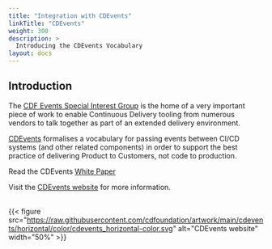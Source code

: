 ```yaml
---
title: "Integration with CDEvents"
linkTitle: "CDEvents"
weight: 300
description: >
  Introducing the CDEvents Vocabulary
layout: docs
---
```


## Introduction

The [CDF Events Special Interest Group](https://github.com/cdfoundation/sig-events) is the home of a very important piece of work to enable Continuous Delivery tooling from numerous vendors to talk together as part of an extended delivery environment.

[CDEvents](https://cdevents.dev) formalises a vocabulary for passing events between CI/CD systems (and other related components) in order to support the best practice of delivering Product to Customers, not code to production.

Read the CDEvents [White Paper](https://cdevents.dev/docs/wpaper/)

Visit the [CDEvents website](https://cdevents.dev) for more information.

\
{{< figure src="https://raw.githubusercontent.com/cdfoundation/artwork/main/cdevents/horizontal/color/cdevents_horizontal-color.svg" alt="CDEvents website" width="50%" >}}
